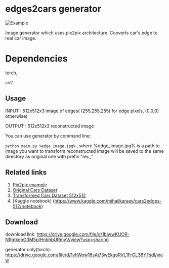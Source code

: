 # edges2cars generator

![Example](https://user-images.githubusercontent.com/40434685/152781187-e99c6d0e-2f34-4b88-b222-868f6ab96bb1.png)

Image generator which uses pix2pix architecture. Converts car's edge to real car image.

# Dependencies
torch,

cv2

## Usage

INPUT : 512x512x3 image of edges( (255,255,255) for edge pixels, (0,0,0) otherwise)

OUTPUT : 512x512x3 reconstructed image


You can use generator by command line:

`python main.py %edge_image.jpg%` , where %edge_image.jpg% is a path to image you want to transform 
reconstructed image will be saved to the same directory as original one with prefix "rec_"

## Related links
  1. [Pix2pix example](https://learnopencv.com/paired-image-to-image-translation-pix2pix/) 
  2. [Original Cars Dataset](https://www.kaggle.com/jessicali9530/stanford-cars-dataset/code)
  3. [Transformed Cars Dataset 512x512](https://www.kaggle.com/mihailkaraev/cars-edges-512x512?select=output512)
  4. [Kaggle notebook] (https://www.kaggle.com/mihailkaraev/cars2edges-512/notebook)

## Download
download link: https://drive.google.com/file/d/1blwwKUOR-NRgtkebG3M5pIHnbhbURmyV/view?usp=sharing

generator only(torch): https://drive.google.com/file/d/1vhWow16sAj73wEkgoRVL1FrGL36YTsdI/view 
